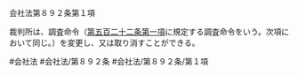 会社法第８９２条第１項

裁判所は、調査命令（[第五百二十二条第一項](会社法＿＿＿＿第５２２条第１項)に規定する調査命令をいう。次項において同じ。）を変更し、又は取り消すことができる。

#会社法
#会社法/第８９２条
#会社法/第８９２条/第１項
